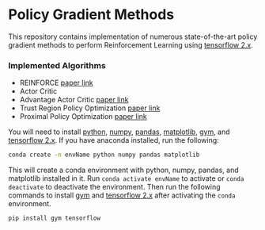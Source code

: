 # Policy Gradient Methods

This repository contains implementation of numerous state-of-the-art policy gradient methods to perform Reinforcement Learning using [tensorflow 2.x](https://www.tensorflow.org/).

### Implemented Algorithms
 - REINFORCE [paper link]( http://www-anw.cs.umass.edu/~barto/courses/cs687/williams92simple.pdf)
 - Actor Critic
 - Advantage Actor Critic [paper link](https://arxiv.org/pdf/1602.01783.pdf)
 - Trust Region Policy Optimization [paper link](https://arxiv.org/pdf/1502.05477.pdf)
 - Proximal Policy Optimization [paper link](https://arxiv.org/pdf/1707.06347.pdf)

You will need to install [python](https://www.python.org), [numpy](https://numpy.org), [pandas](https://pandas.pydata.org), [matplotlib](https://matplotlib.org), [gym](https://gym.openai.com/), and [tensorflow 2.x](https://www.tensorflow.org/). If you have anaconda installed, run the following:
```bash
conda create -n envName python numpy pandas matplotlib 
```
This will create a conda environment with python, numpy, pandas, and matplotlib installed in it. Run `conda activate envName` to activate or `conda deactivate` to deactivate the environment. Then run the following commands to install [gym](https://gym.openai.com/) and [tensorflow 2.x](https://www.tensorflow.org/) after activating the `conda` environment.
```bash
pip install gym tensorflow
```